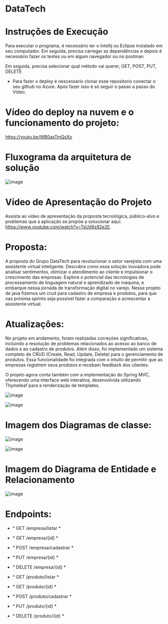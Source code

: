 # DataTech
# Instruções de Execução
Para executar o programa, é necessário ter o Intellij ou Eclipse instalado em seu computador. Em seguida, precisa carregar as dependências e depois é necessário fazer os testes ou em algum navegador ou no postman

Em seguida, precisa selecionar qual método vai querer, GET, POST, PUT, DELETE

- Para fazer o deploy é nescessario clonar esse repositorio conectar o seu github no Azure. Após fazer isso é só seguir o passo a passo do Vídeo.

# Vídeo do deploy na nuvem e o funcionamento do projeto:
 https://youtu.be/WB0asTmQsXo 

# Fluxograma da arquitetura de solução
![image](https://github.com/user-attachments/assets/6737d09c-7206-4d34-8f3d-34580222ac46)

 
# Vídeo de Apresentação do Projeto
Assista ao vídeo de apresentação da proposta tecnológica, público-alvo e problemas que a aplicação se propõe a solucionar aqui: https://www.youtube.com/watch?v=TsUd9z82e2E.

# Proposta:
A proposta do Grupo DataTech para revolucionar o setor varejista com uma assistente virtual inteligente. Descubra como essa solução inovadora pode analisar sentimentos, otimizar o atendimento ao cliente e impulsionar o crescimento das empresas. Explore o potencial das tecnologias de processamento de linguagem natural e aprendizado de máquina, e embarque nessa jornada de transformação digital no varejo. Nesse projeto de java fizemos um crud para cadastro de empresa e produtos, para que nas próxima sprints seja possível fazer a comparação e acrescentar a assistente virtual.

# Atualizaçôes:
No projeto em andamento, foram realizadas correções significativas, incluindo a resolução de problemas relacionados ao acesso ao banco de dados e ao cadastro de produtos. Além disso, foi implementado um sistema completo de CRUD (Create, Read, Update, Delete) para o gerenciamento de produtos. Essa funcionalidade foi integrada com o intuito de permitir que as empresas registrem seus produtos e recebam feedback dos clientes.

O projeto agora conta também com a implementação do Spring MVC, oferecendo uma interface web interativa, desenvolvida utilizando Thymeleaf para a renderização de templates.

![image](https://github.com/user-attachments/assets/57272769-4288-4b93-a761-03a40467fb1d)

![image](https://github.com/user-attachments/assets/d8e91cb2-bffc-4283-a726-a3a3806bf856)

# Imagem dos Diagramas de classe:
![image](https://github.com/NathanNunesCalsonari/JavaAdvanced_Sprint2/assets/130010914/c787ba51-d6e9-449f-82c0-b08eab6d44bf)

![image](https://github.com/NathanNunesCalsonari/JavaAdvanced_Sprint2/assets/130010914/c6968ffc-ac64-4226-b28a-c804ee2324cb)

# Imagem do Diagrama de Entidade e Relacionamento
![image](https://github.com/NathanNunesCalsonari/JavaAdvanced_Sprint2/assets/130010914/4b612fc8-8035-4ee5-b3b9-03d147687718)

# Endpoints:
* ° GET /empresa/listar *
* ° GET /empresa/{id} *
* ° POST /empresa/cadastrar *
* ° PUT /empresa/{id} *
* ° DELETE /empresa/{id} *

* ° GET /produto/listar *
* ° GET /produto/{id} *
* ° POST /produto/cadastrar *
* ° PUT /produto/{id} *
* ° DELETE /produto/{id} *
